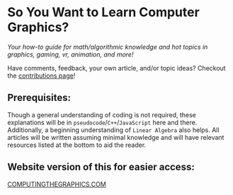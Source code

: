 # So You Want to Learn Computer Graphics?

*Your how-to guide for math/algorithmic knowledge and hot topics in graphics, gaming, vr, animation, and more!*

Have comments, feedback, your own article, and/or topic ideas? Checkout the [contributions page](posts/Overview/contributions.md)!

## Prerequisites:

Though a general understanding of coding is not required, these explanations will be in `pseudocode`/`C++`/`JavaScript` here and there. Additionally, a beginning understanding of `Linear Algebra` also helps. All articles will be written assuming minimal knowledge and will have relevant resources listed at the bottom to aid the reader.

## Website version of this for easier access:
[COMPUTINGTHEGRAPHICS.COM](https://www.computingthegraphics.com)

<!--
## Current and Future Posts:
- Check out our project page issues section to see upcoming post ideas
- Current posts can be found in their associated directory of the posts folder
- What is Computer Graphics?
  - Introduction
  - Helpful Libraries (STL, glm, Eigen, glfw, bullet, glut, ogre, ...)
- Linear Algebra
  - Vector and Matrix Basics
  - ...
  - But what should I really know to get started with cg?
- 3D vs 2D
  - Raster vs Vector Graphics
  - Visualization Spaces
  - the Camera
- Rendering
  - Rasterizing
  - Raytracers
  - Pathtracers
  - Deferred Rendering
  - But which is the best to use?
-  Procedural
  - SDF functions
  - Perlin Noise
  - L-Systems
- Simulation Techniques
  - Position Based Fluids
  - Material Point Method (MPM)
  - (FLIP) (APIC)
  - Finite Element Method (FEM)
- Game Engines
  - Should you build your own?
  - Steps to Building your own if you dare
- GPU vs CPU optimizations
- Machine Learning
  - for rendering
  - image recognition
  - ...
  - Lots of research is being done here - more information coming soon! 

## Helpful Resources:
These are generic helpful resources for getting started in Graphics. <br> More detailed resources will be provided with each post.

- [Linear Algebra MIT OpenCourseware](https://ocw.mit.edu/courses/mathematics/18-06-linear-algebra-spring-2010/video-lectures/)
- [C++ Basics](https://www.learncpp.com/)
- [JavaScript Basics](http://speakingjs.com/es5/ch01.html)
- [OpenGL Documentation](https://www.khronos.org/registry/OpenGL-Refpages/)
- [WebGL Documentation](https://www.khronos.org/webgl/)
- [Does your browser support WebGL?](https://get.webgl.org/)
<br> more to come soon -->
